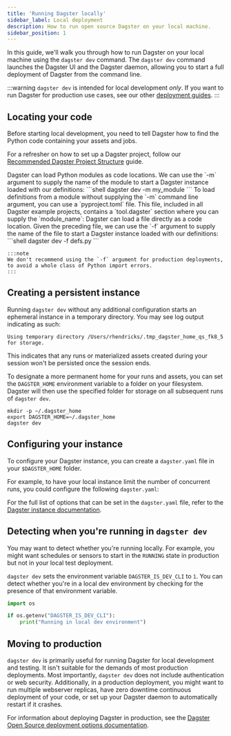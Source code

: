 ```yaml
---
title: 'Running Dagster locally'
sidebar_label: Local deployment
description: How to run open source Dagster on your local machine.
sidebar_position: 1
---
```


In this guide, we'll walk you through how to run Dagster on your local machine using the `dagster dev` command. The `dagster dev` command launches the Dagster UI and the Dagster daemon, allowing you to start a full deployment of Dagster from the command line.

:::warning
`dagster dev` is intended for local development _only_. If you want to run Dagster for production use cases, see our other [deployment guides](/deployment/oss/deployment-options/index.md).
:::

## Locating your code

Before starting local development, you need to tell Dagster how to find the Python code containing your assets and jobs.

For a refresher on how to set up a Dagster project, follow our [Recommended Dagster Project Structure](/guides/build/projects/structuring-your-dagster-project) guide.

<Tabs>
  <TabItem value="module" label="From a module">
    Dagster can load Python modules as code locations.
    <CodeExample path="docs_snippets/docs_snippets/guides/tbd/definitions.py" language="python" title="my_module/__init__.py" />
    We can use the `-m` argument to supply the name of the module to start a Dagster instance loaded with our definitions:
    ```shell
    dagster dev -m my_module
    ```

  </TabItem>
  <TabItem value="without-args" label="Without command line arguments">
    To load definitions from a module without supplying the `-m` command line argument, you can use a `pyproject.toml` file. This file, included in all Dagster example projects, contains a `tool.dagster` section where you can supply the `module_name`:
    <CodeExample path="docs_snippets/docs_snippets/guides/tbd/pyproject.toml" language="toml" title="pyproject.toml" />

  </TabItem>
  <TabItem value="file" label="From a file">
    Dagster can load a file directly as a code location.
    <CodeExample path="docs_snippets/docs_snippets/guides/tbd/definitions.py" language="python" title="definitions.py" />
    Given the preceding file, we can use the `-f` argument to supply the name of the file to start a Dagster instance loaded with our definitions:
    ```shell
    dagster dev -f defs.py
    ```

    :::note
    We don't recommend using the `-f` argument for production deployments, to avoid a whole class of Python import errors.
    :::

  </TabItem>
</Tabs>

## Creating a persistent instance

Running `dagster dev` without any additional configuration starts an ephemeral instance in a temporary directory. You may see log output indicating as such:

```shell
Using temporary directory /Users/rhendricks/.tmp_dagster_home_qs_fk8_5 for storage.
```

This indicates that any runs or materialized assets created during your session won't be persisted once the session ends.

To designate a more permanent home for your runs and assets, you can set the `DAGSTER_HOME` environment variable to a folder on your filesystem. Dagster will then use the specified folder for storage on all subsequent runs of `dagster dev`.

```shell
mkdir -p ~/.dagster_home
export DAGSTER_HOME=~/.dagster_home
dagster dev
```

## Configuring your instance

To configure your Dagster instance, you can create a `dagster.yaml` file in your `$DAGSTER_HOME` folder.

For example, to have your local instance limit the number of concurrent runs, you could configure the following `dagster.yaml`:

<CodeExample
  path="docs_snippets/docs_snippets/guides/tbd/dagster.yaml"
  language="yaml"
  title="~/.dagster_home/dagster.yaml"
/>

For the full list of options that can be set in the `dagster.yaml` file, refer to the [Dagster instance documentation](/guides/deploy/dagster-instance-configuration).

## Detecting when you're running in `dagster dev`

You may want to detect whether you're running locally. For example, you might want schedules or sensors to start in the `RUNNING` state in production but not in your local test deployment.

`dagster dev` sets the environment variable `DAGSTER_IS_DEV_CLI` to `1`. You can detect whether you're in a local dev environment by checking for the presence of that environment variable.

```python
import os

if os.getenv("DAGSTER_IS_DEV_CLI"):
    print("Running in local dev environment")
```

## Moving to production

`dagster dev` is primarily useful for running Dagster for local development and testing. It isn't suitable for the demands of most production deployments. Most importantly, `dagster dev` does not include authentication or web security. Additionally, in a production deployment, you might want to run multiple webserver replicas, have zero downtime continuous deployment of your code, or set up your Dagster daemon to automatically restart if it crashes.

For information about deploying Dagster in production, see the [Dagster Open Source deployment options documentation](/guides/deploy/deployment-options/).
